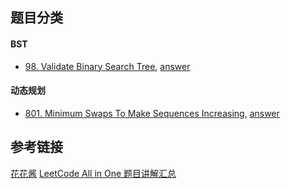 ## 题目分类

#### BST

  * [98. Validate Binary Search Tree](https://leetcode.com/problems/validate-binary-search-tree/), [answer]()

#### 动态规划

  * [801. Minimum Swaps To Make Sequences Increasing](https://leetcode.com/problems/minimum-swaps-to-make-sequences-increasing/), [answer](https://zxi.mytechroad.com/blog/dynamic-programming/leetcode-801-minimum-swaps-to-make-sequences-increasing/)
  

## 参考链接

[花花酱](https://zxi.mytechroad.com/blog/)
[LeetCode All in One 题目讲解汇总](http://www.cnblogs.com/grandyang/p/4606334.html#!comments)